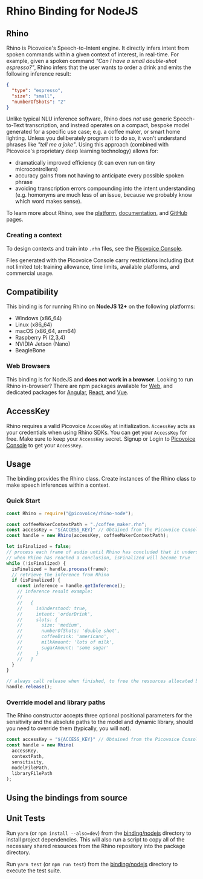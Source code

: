 # Rhino Binding for NodeJS

## Rhino

Rhino is Picovoice's Speech-to-Intent engine. It directly infers intent from spoken commands within a given context of
interest, in real-time. For example, given a spoken command *"Can I have a small double-shot espresso?"*, Rhino infers that the user wants to order a drink and emits the following inference result:

```json
{
  "type": "espresso",
  "size": "small",
  "numberOfShots": "2"
}
```

Unlike typical NLU inference software, Rhino does _not_ use generic Speech-to-Text transcription, and instead operates on a compact, bespoke model generated for a specific use case; e.g. a coffee maker, or smart home lighting. Unless you deliberately program it to do so, it won't understand phrases like _"tell me a joke"_. Using this approach (combined with Picovoice's proprietary deep learning technology) allows for:

- dramatically improved efficiency (it can even run on tiny microcontrollers)
- accuracy gains from not having to anticipate every possible spoken phrase
- avoiding transcription errors compounding into the intent understanding (e.g. homonyms are much less of an issue, because we probably know which word makes sense).

To learn more about Rhino, see the [platform](https://picovoice.ai/platform/rhino/), [documentation](https://picovoice.ai/docs/), and [GitHub](https://github.com/Picovoice/rhino/) pages.

### Creating a context

To design contexts and train into `.rhn` files, see the [Picovoice Console](https://console.picovoice.ai/).

Files generated with the Picovoice Console carry restrictions including (but not limited to): training allowance, time limits, available platforms, and commercial usage.

## Compatibility

This binding is for running Rhino on **NodeJS 12+** on the following platforms:

- Windows (x86_64)
- Linux (x86_64)
- macOS (x86_64, arm64)
- Raspberry Pi (2,3,4)
- NVIDIA Jetson (Nano)
- BeagleBone

### Web Browsers

This binding is for NodeJS and **does not work in a browser**. Looking to run Rhino in-browser? There are npm packages available for [Web](https://www.npmjs.com/package/@picovoice/rhino-web-en-worker), and dedicated packages for [Angular](https://www.npmjs.com/package/@picovoice/rhino-web-angular), [React](https://www.npmjs.com/package/@picovoice/rhino-web-react), and [Vue](https://www.npmjs.com/package/@picovoice/rhino-web-vue).

## AccessKey

Rhino requires a valid Picovoice `AccessKey` at initialization. `AccessKey` acts as your credentials when using Rhino SDKs.
You can get your `AccessKey` for free. Make sure to keep your `AccessKey` secret.
Signup or Login to [Picovoice Console](https://console.picovoice.ai/) to get your `AccessKey`.

## Usage

The binding provides the Rhino class. Create instances of the Rhino class to make speech inferences within a context.

### Quick Start

```javascript
const Rhino = require("@picovoice/rhino-node");

const coffeeMakerContextPath = "./coffee_maker.rhn";
const accessKey = "${ACCESS_KEY}" // Obtained from the Picovoice Console (https://console.picovoice.ai/)
const handle = new Rhino(accessKey, coffeeMakerContextPath);

let isFinalized = false;
// process each frame of audio until Rhino has concluded that it understood the phrase (or did not)
// when Rhino has reached a conclusion, isFinalized will become true
while (!isFinalized) {
  isFinalized = handle.process(frame);
  // retrieve the inference from Rhino
  if (isFinalized) {
    const inference = handle.getInference();
    // inference result example:
    //
    //   {
    //     isUnderstood: true,
    //     intent: 'orderDrink',
    //     slots: {
    //       size: 'medium',
    //       numberOfShots: 'double shot',
    //       coffeeDrink: 'americano',
    //       milkAmount: 'lots of milk',
    //       sugarAmount: 'some sugar'
    //     }
    //   }
  }
}

// always call release when finished, to free the resources allocated by Rhino
handle.release();
```

### Override model and library paths

The Rhino constructor accepts three optional positional parameters for the sensitivity and the absolute paths to the model and dynamic library, should you need to override them (typically, you will not).

```javascript
const accessKey = "${ACCESS_KEY}" // Obtained from the Picovoice Console (https://console.picovoice.ai/)
const handle = new Rhino(
  accessKey,
  contextPath,
  sensitivity,
  modelFilePath,
  libraryFilePath
);
```

## Using the bindings from source

## Unit Tests

Run `yarn` (or `npm install --also=dev`) from the [binding/nodejs](https://github.com/Picovoice/rhino/tree/master/binding/nodejs) directory to install project dependencies. This will also run a script to copy all of the necessary shared resources from the Rhino repository into the package directory.

Run `yarn test` (or `npm run test`) from the [binding/nodejs](https://github.com/Picovoice/rhino/tree/master/binding/nodejs) directory to execute the test suite.
